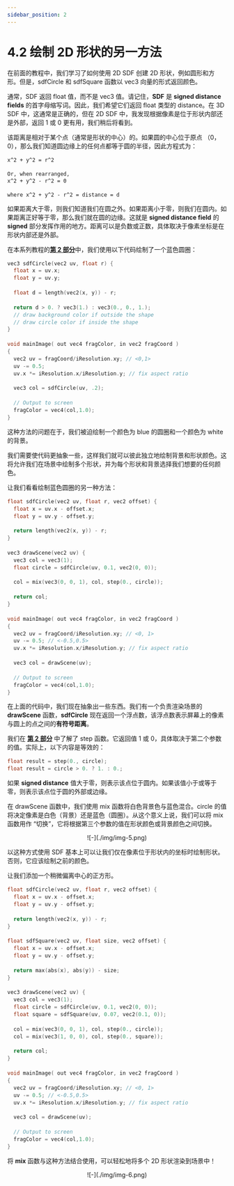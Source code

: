 ```yaml
---
sidebar_position: 2
---
```


# 4.2 绘制 2D 形状的另一方法
在前面的教程中，我们学习了如何使用 2D SDF 创建 2D 形状，例如圆形和方形。但是，sdfCircle 和 sdfSquare 函数以 vec3 向量的形式返回颜色。

通常，SDF 返回 float 值，而不是 vec3 值。请记住，**SDF** 是 **signed distance fields** 的首字母缩写词。因此，我们希望它们返回 float 类型的 distance。在 3D SDF 中，这通常是正确的，但在 2D SDF 中，我发现根据像素是位于形状内部还是外部，返回 1 或 0 更有用，我们稍后将看到。

该距离是相对于某个点（通常是形状的中心）的。如果圆的中心位于原点 （0， 0），那么我们知道圆边缘上的任何点都等于圆的半径，因此方程式为：

```
x^2 + y^2 = r^2

Or, when rearranged,
x^2 + y^2 - r^2 = 0

where x^2 + y^2 - r^2 = distance = d
```

如果距离大于零，则我们知道我们在圆之外。如果距离小于零，则我们在圆内。如果距离正好等于零，那么我们就在圆的边缘。这就是 **signed distance field** 的 **signed** 部分发挥作用的地方。距离可以是负数或正数，具体取决于像素坐标是在形状内部还是外部。

在本系列教程的[**第 2 部分**](/circles-anmiation/how-to-draw-circle)中，我们使用以下代码绘制了一个蓝色圆圈：
```cpp
vec3 sdfCircle(vec2 uv, float r) {
  float x = uv.x;
  float y = uv.y;

  float d = length(vec2(x, y)) - r;

  return d > 0. ? vec3(1.) : vec3(0., 0., 1.);
  // draw background color if outside the shape
  // draw circle color if inside the shape
}

void mainImage( out vec4 fragColor, in vec2 fragCoord )
{
  vec2 uv = fragCoord/iResolution.xy; // <0,1>
  uv -= 0.5;
  uv.x *= iResolution.x/iResolution.y; // fix aspect ratio

  vec3 col = sdfCircle(uv, .2);

  // Output to screen
  fragColor = vec4(col,1.0);
}
```

这种方法的问题在于，我们被迫绘制一个颜色为 blue 的圆圈和一个颜色为 white 的背景。

我们需要使代码更抽象一些，这样我们就可以彼此独立地绘制背景和形状颜色。这将允许我们在场景中绘制多个形状，并为每个形状和背景选择我们想要的任何颜色。

让我们看看绘制蓝色圆圈的另一种方法：
```cpp
float sdfCircle(vec2 uv, float r, vec2 offset) {
  float x = uv.x - offset.x;
  float y = uv.y - offset.y;

  return length(vec2(x, y)) - r;
}

vec3 drawScene(vec2 uv) {
  vec3 col = vec3(1);
  float circle = sdfCircle(uv, 0.1, vec2(0, 0));

  col = mix(vec3(0, 0, 1), col, step(0., circle));

  return col;
}

void mainImage( out vec4 fragColor, in vec2 fragCoord )
{
  vec2 uv = fragCoord/iResolution.xy; // <0, 1>
  uv -= 0.5; // <-0.5,0.5>
  uv.x *= iResolution.x/iResolution.y; // fix aspect ratio

  vec3 col = drawScene(uv);

  // Output to screen
  fragColor = vec4(col,1.0);
}
```
在上面的代码中，我们现在抽象出一些东西。我们有一个负责渲染场景的 **drawScene** 函数，**sdfCircle** 现在返回一个浮点数，该浮点数表示屏幕上的像素与圆上的点之间的**有符号距离**。

我们在 [**第 2 部分**](/circles-anmiation/practice) 中了解了 step 函数。它返回值 1 或 0，具体取决于第二个参数的值。实际上，以下内容是等效的：
```cpp
float result = step(0., circle);
float result = circle > 0. ? 1. : 0.;
```

如果 **signed distance** 值大于零，则表示该点位于圆内。如果该值小于或等于零，则表示该点位于圆的外部或边缘。

在 drawScene 函数中，我们使用 mix 函数将白色背景色与蓝色混合。circle 的值将决定像素是白色（背景）还是蓝色（圆圈）。从这个意义上说，我们可以将 mix 函数用作 “切换”，它将根据第三个参数的值在形状颜色或背景颜色之间切换。

<p align="center">![-](./img/img-5.png)</p>

以这种方式使用 SDF 基本上可以让我们仅在像素位于形状内的坐标时绘制形状。否则，它应该绘制之前的颜色。

让我们添加一个稍微偏离中心的正方形。
```cpp
float sdfCircle(vec2 uv, float r, vec2 offset) {
  float x = uv.x - offset.x;
  float y = uv.y - offset.y;

  return length(vec2(x, y)) - r;
}

float sdfSquare(vec2 uv, float size, vec2 offset) {
  float x = uv.x - offset.x;
  float y = uv.y - offset.y;

  return max(abs(x), abs(y)) - size;
}

vec3 drawScene(vec2 uv) {
  vec3 col = vec3(1);
  float circle = sdfCircle(uv, 0.1, vec2(0, 0));
  float square = sdfSquare(uv, 0.07, vec2(0.1, 0));

  col = mix(vec3(0, 0, 1), col, step(0., circle));
  col = mix(vec3(1, 0, 0), col, step(0., square));

  return col;
}

void mainImage( out vec4 fragColor, in vec2 fragCoord )
{
  vec2 uv = fragCoord/iResolution.xy; // <0, 1>
  uv -= 0.5; // <-0.5,0.5>
  uv.x *= iResolution.x/iResolution.y; // fix aspect ratio

  vec3 col = drawScene(uv);

  // Output to screen
  fragColor = vec4(col,1.0);
}
```

将 **mix** 函数与这种方法结合使用，可以轻松地将多个 2D 形状渲染到场景中！
<p align="center">![-](./img/img-6.png)</p>